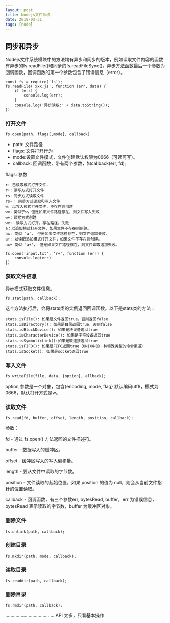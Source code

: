 ```yaml
---
layout: post
title: Nodejs文件系统
date: 2018-03-31
tags: [node]
---
```


## 同步和异步

Nodejs文件系统模块中的方法均有异步和同步的版本，例如读取文件内容的函数有异步的fs.readFile()和同步的fs.readFileSync()。异步方法函数最后一个参数为回调函数，回调函数的第一个参数包含了错误信息（error）。

    const fs = require('fs');
    fs.readFile('xxx.js', function (err, data) {
        if (err) {
            console.log(err);
        }
        console.log('异步读取:' + data.toString());
    })

### 打开文件

    fs.open(path, flags[,mode], callback)

- path: 文件路径
- flags: 文件打开行为
- mode:设置文件模式，文件创建默认权限为0666（可读可写）。
- callback: 回调函数，带有两个参数，如callback(err, fd);

flags: 参数

    r: 已读取模式打开文件，
    r+：读写方式打开文件
    rs：同步方式读取文件
    rs+： 同步方式读取和写入文件
    w: 以写入模式打开文件，不存在则创建
    wx：类似于w，但是如果文件路径存在，则文件写入失败
    w+：读写方式创建
    wx+：读写方式打开，存在路径，失败
    a：以追加模式打开文件，如果文件不存在则创建。
    ax: 类似 'a'， 但是如果文件路径存在，则文件追加失败。
    a+: 以读取追加模式打开文件，如果文件不存在则创建。
    ax+	类似 'a+'， 但是如果文件路径存在，则文件读取追加失败。

    fs.open('input.txt', 'r+', function (err) {
        console.log(err)
    })

### 获取文件信息

异步模式获取文件信息。

    fs.stat(path, callback);

这个方法执行后，会将stats类的实例返回回调函数。以下是stats类的方法：

    stats.isFile(): 如果是文件返回true，否则返回false
    stats.isDirectory(): 如果是目录返回true，否则false
    stats.isBlockDevice(): 如果是块设备返回true
    stats.isCharacterDevice(): 如果是字符设备返回true
    stats.isSymbolicLink():如果是软连接返回true
    stats.isFIFO(): 如果是FIFO返回true（UNIX中的一种特殊类型的命令渠道）
    stats.isSocket(): 如果是socket返回true

### 写入文件

    fs.writeFile(file, data, {option}, allback);

option,参数是一个对象，包含{encoding, mode, flag} 默认编码utf8，模式为0666，默认打开方式是w。

### 读取文件

    fs.read(fd, buffer, offset, length, position, callback);

参数：

fd - 通过 fs.open() 方法返回的文件描述符。

buffer - 数据写入的缓冲区。

offset - 缓冲区写入的写入偏移量。

length - 要从文件中读取的字节数。

position - 文件读取的起始位置，如果 position 的值为 null，则会从当前文件指针的位置读取。

callback - 回调函数，有三个参数err, bytesRead, buffer，err 为错误信息， bytesRead 表示读取的字节数，buffer 为缓冲区对象。

### 删除文件 

    fs.unlink(path, callback);

### 创建目录

    fs.mkdir(path, mode, callback);

### 读取目录

    fs.readdir(path, callback);

### 删除目录

    fs.rmdir(path, callback);

.......................................API 太多，只看基本操作